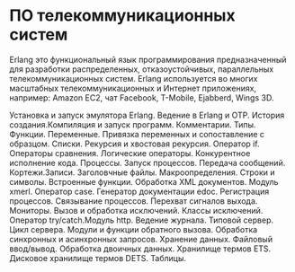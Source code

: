 # ПО телекоммуникационных систем
Erlang это функциональный язык программирования предназначенный для разработки распределенных, отказоустойчивых, параллельных телекоммуникационных систем. Erlang используется во многих масштабных телекоммуникационных и Интернет приложениях, например: Amazon EC2, чат Facebook, T-Mobile, Ejabberd, Wings 3D.

Установка и запуск эмулятора Erlang. Ведение в Erlang и OTP. История создания.Компиляция и запуск программ. Комментарии. Типы. Функции. Переменные. Привязка переменных и сопоставление с образцом. Списки. Рекурсия и хвостовая рекурсия. Оператор if. Операторы сравнения. Логические операторы. Конкурентное исполнение кода. Процессы. Запуск процессов. Передача сообщений. Кортежи.Записи. Заголовчные файлы. Макроопределения. Строки и символы. Встроенные функции. Обработка XML документов. Модуль xmerl. Оператор case. Генератор документации edoc. Регистрация процессов. Связывание процессов. Перехват сигналов выхода. Мониторы. Вызов и обработка исключений. Классы исключений. Оператор try/catch.Модуль http. Ведение журнала. Типовой сервер. Цикл сервера. Модули и функции обратного вызова. Обработка синхронных и асинхронных запросов. Хранение данных. Файловый ввод/вывод. Обработка двоичных данных. Хранилище термов ETS. Дисковое хранилище термов DETS. Таблицы.
